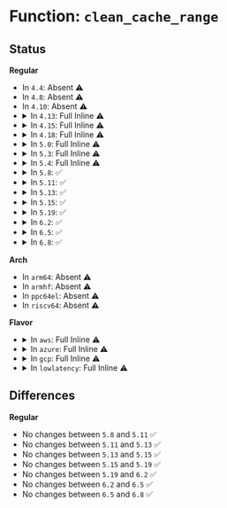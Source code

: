 # Function: <code>clean_cache_range</code>

## Status
<b>Regular</b>
<ul>
<li>
In <code>4.4</code>: Absent ⚠️
</li>
<li>
In <code>4.8</code>: Absent ⚠️
</li>
<li>
In <code>4.10</code>: Absent ⚠️
</li>
<li>
<details>
<summary>In <code>4.13</code>: Full Inline ⚠️</summary>

**Collision:** Unique Static

**Inline:** Full

**Transformation:** False

**Instances:**

```
In arch/x86/lib/usercopy_64.c (ffffffff818fd70c)
Location: arch/x86/lib/usercopy_64.c:88
Inline: True
Inline callers:
  - arch/x86/lib/usercopy_64.c:memcpy_flushcache
  - arch/x86/lib/usercopy_64.c:memcpy_flushcache
  - arch/x86/lib/usercopy_64.c:__copy_user_flushcache
  - arch/x86/lib/usercopy_64.c:__copy_user_flushcache
  - arch/x86/lib/usercopy_64.c:__copy_user_flushcache
  - arch/x86/lib/usercopy_64.c:arch_wb_cache_pmem
```
</details>
</li>
<li>
<details>
<summary>In <code>4.15</code>: Full Inline ⚠️</summary>

**Collision:** Unique Static

**Inline:** Full

**Transformation:** False

**Instances:**

```
In arch/x86/lib/usercopy_64.c (ffffffff819851fc)
Location: arch/x86/lib/usercopy_64.c:88
Inline: True
Inline callers:
  - arch/x86/lib/usercopy_64.c:memcpy_flushcache
  - arch/x86/lib/usercopy_64.c:memcpy_flushcache
  - arch/x86/lib/usercopy_64.c:__copy_user_flushcache
  - arch/x86/lib/usercopy_64.c:__copy_user_flushcache
  - arch/x86/lib/usercopy_64.c:__copy_user_flushcache
  - arch/x86/lib/usercopy_64.c:arch_wb_cache_pmem
```
</details>
</li>
<li>
<details>
<summary>In <code>4.18</code>: Full Inline ⚠️</summary>

**Collision:** Unique Static

**Inline:** Full

**Transformation:** False

**Instances:**

```
In arch/x86/lib/usercopy_64.c (ffffffff819e15d5)
Location: arch/x86/lib/usercopy_64.c:108
Inline: True
Inline callers:
  - arch/x86/lib/usercopy_64.c:memcpy_flushcache
  - arch/x86/lib/usercopy_64.c:memcpy_flushcache
  - arch/x86/lib/usercopy_64.c:__copy_user_flushcache
  - arch/x86/lib/usercopy_64.c:__copy_user_flushcache
  - arch/x86/lib/usercopy_64.c:__copy_user_flushcache
  - arch/x86/lib/usercopy_64.c:arch_wb_cache_pmem
```
</details>
</li>
<li>
<details>
<summary>In <code>5.0</code>: Full Inline ⚠️</summary>

**Collision:** Unique Static

**Inline:** Full

**Transformation:** False

**Instances:**

```
In arch/x86/lib/usercopy_64.c (ffffffff81a1c585)
Location: arch/x86/lib/usercopy_64.c:108
Inline: True
Inline callers:
  - arch/x86/lib/usercopy_64.c:__memcpy_flushcache
  - arch/x86/lib/usercopy_64.c:__memcpy_flushcache
  - arch/x86/lib/usercopy_64.c:__copy_user_flushcache
  - arch/x86/lib/usercopy_64.c:__copy_user_flushcache
  - arch/x86/lib/usercopy_64.c:__copy_user_flushcache
  - arch/x86/lib/usercopy_64.c:arch_wb_cache_pmem
```
</details>
</li>
<li>
<details>
<summary>In <code>5.3</code>: Full Inline ⚠️</summary>

**Collision:** Unique Static

**Inline:** Full

**Transformation:** False

**Instances:**

```
In arch/x86/lib/usercopy_64.c (ffffffff81a8c239)
Location: arch/x86/lib/usercopy_64.c:89
Inline: True
Inline callers:
  - arch/x86/lib/usercopy_64.c:__memcpy_flushcache
  - arch/x86/lib/usercopy_64.c:__memcpy_flushcache
  - arch/x86/lib/usercopy_64.c:__copy_user_flushcache
  - arch/x86/lib/usercopy_64.c:__copy_user_flushcache
  - arch/x86/lib/usercopy_64.c:__copy_user_flushcache
  - arch/x86/lib/usercopy_64.c:arch_wb_cache_pmem
```
</details>
</li>
<li>
<details>
<summary>In <code>5.4</code>: Full Inline ⚠️</summary>

**Collision:** Unique Static

**Inline:** Full

**Transformation:** False

**Instances:**

```
In arch/x86/lib/usercopy_64.c (ffffffff81ac34f9)
Location: arch/x86/lib/usercopy_64.c:89
Inline: True
Inline callers:
  - arch/x86/lib/usercopy_64.c:__memcpy_flushcache
  - arch/x86/lib/usercopy_64.c:__memcpy_flushcache
  - arch/x86/lib/usercopy_64.c:__copy_user_flushcache
  - arch/x86/lib/usercopy_64.c:__copy_user_flushcache
  - arch/x86/lib/usercopy_64.c:__copy_user_flushcache
  - arch/x86/lib/usercopy_64.c:arch_wb_cache_pmem
```
</details>
</li>
<li>
<details>
<summary>In <code>5.8</code>: ✅</summary>

```c
void clean_cache_range(void *addr, size_t size);
```

**Collision:** Unique Static

**Inline:** No

**Transformation:** False

**Instances:**

```
In arch/x86/lib/usercopy_64.c (ffffffff815ff9b0)
Location: arch/x86/lib/usercopy_64.c:90
Inline: False
Direct callers:
  - arch/x86/lib/usercopy_64.c:__memcpy_flushcache
  - arch/x86/lib/usercopy_64.c:__memcpy_flushcache
  - arch/x86/lib/usercopy_64.c:__copy_user_flushcache
  - arch/x86/lib/usercopy_64.c:__copy_user_flushcache
  - arch/x86/lib/usercopy_64.c:__copy_user_flushcache
  - arch/x86/lib/usercopy_64.c:arch_wb_cache_pmem
```
**Symbols:**

```
ffffffff815ff9b0-ffffffff815ff9e4: clean_cache_range (STB_LOCAL)
```
</details>
</li>
<li>
<details>
<summary>In <code>5.11</code>: ✅</summary>

```c
void clean_cache_range(void *addr, size_t size);
```

**Collision:** Unique Static

**Inline:** No

**Transformation:** False

**Instances:**

```
In arch/x86/lib/usercopy_64.c (ffffffff816248e0)
Location: arch/x86/lib/usercopy_64.c:69
Inline: False
Direct callers:
  - arch/x86/lib/usercopy_64.c:__memcpy_flushcache
  - arch/x86/lib/usercopy_64.c:__memcpy_flushcache
  - arch/x86/lib/usercopy_64.c:__copy_user_flushcache
  - arch/x86/lib/usercopy_64.c:__copy_user_flushcache
  - arch/x86/lib/usercopy_64.c:__copy_user_flushcache
  - arch/x86/lib/usercopy_64.c:arch_wb_cache_pmem
```
**Symbols:**

```
ffffffff816248e0-ffffffff81624914: clean_cache_range (STB_LOCAL)
```
</details>
</li>
<li>
<details>
<summary>In <code>5.13</code>: ✅</summary>

```c
void clean_cache_range(void *addr, size_t size);
```

**Collision:** Unique Static

**Inline:** No

**Transformation:** False

**Instances:**

```
In arch/x86/lib/usercopy_64.c (ffffffff816082b0)
Location: arch/x86/lib/usercopy_64.c:69
Inline: False
Direct callers:
  - arch/x86/lib/usercopy_64.c:__memcpy_flushcache
  - arch/x86/lib/usercopy_64.c:__memcpy_flushcache
  - arch/x86/lib/usercopy_64.c:__copy_user_flushcache
  - arch/x86/lib/usercopy_64.c:__copy_user_flushcache
  - arch/x86/lib/usercopy_64.c:__copy_user_flushcache
  - arch/x86/lib/usercopy_64.c:arch_wb_cache_pmem
```
**Symbols:**

```
ffffffff816082b0-ffffffff816082e4: clean_cache_range (STB_LOCAL)
```
</details>
</li>
<li>
<details>
<summary>In <code>5.15</code>: ✅</summary>

```c
void clean_cache_range(void *addr, size_t size);
```

**Collision:** Unique Static

**Inline:** No

**Transformation:** False

**Instances:**

```
In arch/x86/lib/usercopy_64.c (ffffffff81676ef0)
Location: arch/x86/lib/usercopy_64.c:69
Inline: False
Direct callers:
  - arch/x86/lib/usercopy_64.c:__memcpy_flushcache
  - arch/x86/lib/usercopy_64.c:__memcpy_flushcache
  - arch/x86/lib/usercopy_64.c:__copy_user_flushcache
  - arch/x86/lib/usercopy_64.c:__copy_user_flushcache
  - arch/x86/lib/usercopy_64.c:__copy_user_flushcache
  - arch/x86/lib/usercopy_64.c:arch_wb_cache_pmem
```
**Symbols:**

```
ffffffff81676ef0-ffffffff81676f24: clean_cache_range (STB_LOCAL)
```
</details>
</li>
<li>
<details>
<summary>In <code>5.19</code>: ✅</summary>

```c
void clean_cache_range(void *addr, size_t size);
```

**Collision:** Unique Static

**Inline:** No

**Transformation:** False

**Instances:**

```
In arch/x86/lib/usercopy_64.c (ffffffff81791eb0)
Location: arch/x86/lib/usercopy_64.c:67
Inline: False
Direct callers:
  - arch/x86/lib/usercopy_64.c:__memcpy_flushcache
  - arch/x86/lib/usercopy_64.c:__memcpy_flushcache
  - arch/x86/lib/usercopy_64.c:__copy_user_flushcache
  - arch/x86/lib/usercopy_64.c:__copy_user_flushcache
  - arch/x86/lib/usercopy_64.c:__copy_user_flushcache
  - arch/x86/lib/usercopy_64.c:arch_wb_cache_pmem
```
**Symbols:**

```
ffffffff81791eb0-ffffffff81791ef2: clean_cache_range (STB_LOCAL)
```
</details>
</li>
<li>
<details>
<summary>In <code>6.2</code>: ✅</summary>

```c
void clean_cache_range(void *addr, size_t size);
```

**Collision:** Unique Static

**Inline:** No

**Transformation:** False

**Instances:**

```
In arch/x86/lib/usercopy_64.c (ffffffff8204fc80)
Location: arch/x86/lib/usercopy_64.c:27
Inline: False
Direct callers:
  - arch/x86/lib/usercopy_64.c:__memcpy_flushcache
  - arch/x86/lib/usercopy_64.c:__memcpy_flushcache
  - arch/x86/lib/usercopy_64.c:__copy_user_flushcache
  - arch/x86/lib/usercopy_64.c:__copy_user_flushcache
  - arch/x86/lib/usercopy_64.c:__copy_user_flushcache
  - arch/x86/lib/usercopy_64.c:arch_wb_cache_pmem
```
**Symbols:**

```
ffffffff8204fc80-ffffffff8204fcc2: clean_cache_range (STB_LOCAL)
```
</details>
</li>
<li>
<details>
<summary>In <code>6.5</code>: ✅</summary>

```c
void clean_cache_range(void *addr, size_t size);
```

**Collision:** Unique Static

**Inline:** No

**Transformation:** False

**Instances:**

```
In arch/x86/lib/usercopy_64.c (ffffffff820ce1d0)
Location: arch/x86/lib/usercopy_64.c:28
Inline: False
Direct callers:
  - arch/x86/lib/usercopy_64.c:__memcpy_flushcache
  - arch/x86/lib/usercopy_64.c:__memcpy_flushcache
  - arch/x86/lib/usercopy_64.c:__copy_user_flushcache
  - arch/x86/lib/usercopy_64.c:__copy_user_flushcache
  - arch/x86/lib/usercopy_64.c:__copy_user_flushcache
  - arch/x86/lib/usercopy_64.c:arch_wb_cache_pmem
```
**Symbols:**

```
ffffffff820ce1d0-ffffffff820ce212: clean_cache_range (STB_LOCAL)
```
</details>
</li>
<li>
<details>
<summary>In <code>6.8</code>: ✅</summary>

```c
void clean_cache_range(void *addr, size_t size);
```

**Collision:** Unique Static

**Inline:** No

**Transformation:** False

**Instances:**

```
In arch/x86/lib/usercopy_64.c (ffffffff821a89e0)
Location: arch/x86/lib/usercopy_64.c:28
Inline: False
Direct callers:
  - arch/x86/lib/usercopy_64.c:__memcpy_flushcache
  - arch/x86/lib/usercopy_64.c:__memcpy_flushcache
  - arch/x86/lib/usercopy_64.c:__copy_user_flushcache
  - arch/x86/lib/usercopy_64.c:__copy_user_flushcache
  - arch/x86/lib/usercopy_64.c:__copy_user_flushcache
  - arch/x86/lib/usercopy_64.c:arch_wb_cache_pmem
```
**Symbols:**

```
ffffffff821a89e0-ffffffff821a8a22: clean_cache_range (STB_LOCAL)
```
</details>
</li>
</ul>
<b>Arch</b>
<ul>
<li>
In <code>arm64</code>: Absent ⚠️
</li>
<li>
In <code>armhf</code>: Absent ⚠️
</li>
<li>
In <code>ppc64el</code>: Absent ⚠️
</li>
<li>
In <code>riscv64</code>: Absent ⚠️
</li>
</ul>
<b>Flavor</b>
<ul>
<li>
<details>
<summary>In <code>aws</code>: Full Inline ⚠️</summary>

**Collision:** Unique Static

**Inline:** Full

**Transformation:** False

**Instances:**

```
In arch/x86/lib/usercopy_64.c (ffffffff81a62349)
Location: arch/x86/lib/usercopy_64.c:89
Inline: True
Inline callers:
  - arch/x86/lib/usercopy_64.c:__memcpy_flushcache
  - arch/x86/lib/usercopy_64.c:__memcpy_flushcache
  - arch/x86/lib/usercopy_64.c:__copy_user_flushcache
  - arch/x86/lib/usercopy_64.c:__copy_user_flushcache
  - arch/x86/lib/usercopy_64.c:__copy_user_flushcache
  - arch/x86/lib/usercopy_64.c:arch_wb_cache_pmem
```
</details>
</li>
<li>
<details>
<summary>In <code>azure</code>: Full Inline ⚠️</summary>

**Collision:** Unique Static

**Inline:** Full

**Transformation:** False

**Instances:**

```
In arch/x86/lib/usercopy_64.c (ffffffff81a1f3b9)
Location: arch/x86/lib/usercopy_64.c:89
Inline: True
Inline callers:
  - arch/x86/lib/usercopy_64.c:__memcpy_flushcache
  - arch/x86/lib/usercopy_64.c:__memcpy_flushcache
  - arch/x86/lib/usercopy_64.c:__copy_user_flushcache
  - arch/x86/lib/usercopy_64.c:__copy_user_flushcache
  - arch/x86/lib/usercopy_64.c:__copy_user_flushcache
  - arch/x86/lib/usercopy_64.c:arch_wb_cache_pmem
```
</details>
</li>
<li>
<details>
<summary>In <code>gcp</code>: Full Inline ⚠️</summary>

**Collision:** Unique Static

**Inline:** Full

**Transformation:** False

**Instances:**

```
In arch/x86/lib/usercopy_64.c (ffffffff81ace739)
Location: arch/x86/lib/usercopy_64.c:89
Inline: True
Inline callers:
  - arch/x86/lib/usercopy_64.c:__memcpy_flushcache
  - arch/x86/lib/usercopy_64.c:__memcpy_flushcache
  - arch/x86/lib/usercopy_64.c:__copy_user_flushcache
  - arch/x86/lib/usercopy_64.c:__copy_user_flushcache
  - arch/x86/lib/usercopy_64.c:__copy_user_flushcache
  - arch/x86/lib/usercopy_64.c:arch_wb_cache_pmem
```
</details>
</li>
<li>
<details>
<summary>In <code>lowlatency</code>: Full Inline ⚠️</summary>

**Collision:** Unique Static

**Inline:** Full

**Transformation:** False

**Instances:**

```
In arch/x86/lib/usercopy_64.c (ffffffff81adac49)
Location: arch/x86/lib/usercopy_64.c:89
Inline: True
Inline callers:
  - arch/x86/lib/usercopy_64.c:__memcpy_flushcache
  - arch/x86/lib/usercopy_64.c:__memcpy_flushcache
  - arch/x86/lib/usercopy_64.c:__copy_user_flushcache
  - arch/x86/lib/usercopy_64.c:__copy_user_flushcache
  - arch/x86/lib/usercopy_64.c:__copy_user_flushcache
  - arch/x86/lib/usercopy_64.c:arch_wb_cache_pmem
```
</details>
</li>
</ul>

## Differences
<b>Regular</b>
<ul>
<li>
No changes between <code>5.8</code> and <code>5.11</code> ✅
</li>
<li>
No changes between <code>5.11</code> and <code>5.13</code> ✅
</li>
<li>
No changes between <code>5.13</code> and <code>5.15</code> ✅
</li>
<li>
No changes between <code>5.15</code> and <code>5.19</code> ✅
</li>
<li>
No changes between <code>5.19</code> and <code>6.2</code> ✅
</li>
<li>
No changes between <code>6.2</code> and <code>6.5</code> ✅
</li>
<li>
No changes between <code>6.5</code> and <code>6.8</code> ✅
</li>
</ul>
